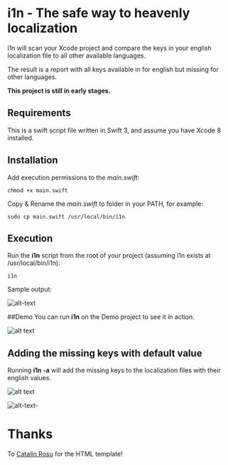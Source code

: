 # i1n - The safe way to heavenly localization 
i1n will scan your Xcode project and compare the keys in your english localization file
to all other available languages.

The result is a report with all keys available in for english but missing for other languages.


**This project is still in early stages.**

## Requirements 
This is a swift script file written in Swift 3, and assume you have Xcode 8 installed.

## Installation
Add execution permissions to the *main.swift*:

`chmod +x main.swift`

Copy & Rename the *main.swift* to folder in your PATH, for example:

`sudo cp main.swift /usr/local/bin/i1n`

## Execution
Run the **i1n** script from the root of your project (assuming i1n exists at /usr/local/bin/i1n):

`i1n`

Sample output:

![alt-text][execution]

##Demo 
You can run **i1n** on the Demo project to see it in action.

![alt text][report]

## Adding the missing keys with default value
Running **i1n -a** will add the missing keys to the localization files with their english values.

![alt text][missing-base]

![alt-text-][missing-spanish]

# Thanks
To <a href=http://twitter.com/catalinred>Catalin Rosu</a> for the HTML template!

[execution]: https://raw.githubusercontent.com/idomizrachi/i1n/master/Demo/Sample-Execution.png "Execution"
[report]: https://raw.githubusercontent.com/idomizrachi/i1n/master/Demo/Demo-Report.png "Report"
[missing-base]: https://raw.githubusercontent.com/idomizrachi/i1n/master/Demo/Base-Missing-Keys.png "Missing Base"
[missing-spanish]: https://raw.githubusercontent.com/idomizrachi/i1n/master/Demo/Spanish-Missing-Keys.png
